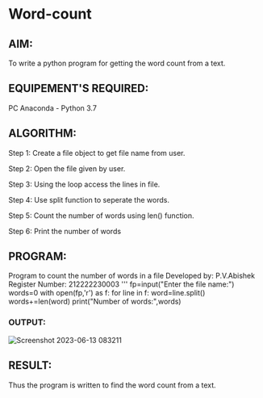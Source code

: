 # Word-count
## AIM:
To write a python program for getting the word count from a text.
## EQUIPEMENT'S REQUIRED: 
PC
Anaconda - Python 3.7
## ALGORITHM: 
Step 1:
Create a file object to get file name from user.

Step 2:
Open the file given by user.

Step 3:
Using the loop access the lines in file.

Step 4:
Use split function to seperate the words.

Step 5:
Count the number of words using len() function.

Step 6:
Print the number of words

## PROGRAM:
Program to count the number of words in a file
Developed by: P.V.Abishek
Register Number: 212222230003
'''
fp=input("Enter the file name:")
words=0
with open(fp,'r') as f:
  for line in f:
    word=line.split()
    words+=len(word)
print("Number of words:",words)

### OUTPUT:

![Screenshot 2023-06-13 083211](https://github.com/pvabishek/Word-count/assets/119405626/8caf276a-0b58-4523-b65f-6c087f876ab4)


## RESULT:
Thus the program is written to find the word count from a text.
